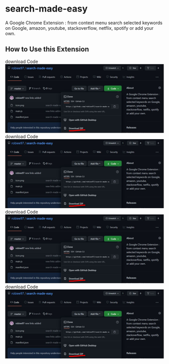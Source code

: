 # search-made-easy
A Google Chrome Extension : from context menu search selected keywords on Google, amazon, youtube, stackoverflow, netflix, spotify or add your own.
## How to Use this Extension

download Code ![](https://github.com/robiee97/search-made-easy/blob/main/ss/download.JPG)
download Code ![](https://github.com/robiee97/search-made-easy/blob/main/ss/download.JPG)
download Code ![](https://github.com/robiee97/search-made-easy/blob/main/ss/download.JPG)
download Code ![](https://github.com/robiee97/search-made-easy/blob/main/ss/download.JPG)

